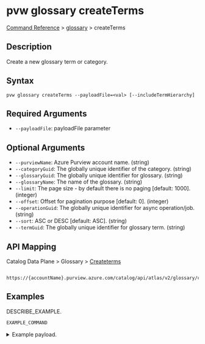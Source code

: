 # pvw glossary createTerms
[Command Reference](../../../README.md#command-reference) > [glossary](./main.md) > createTerms

## Description
Create a new glossary term or category.

## Syntax
```
pvw glossary createTerms --payloadFile=<val> [--includeTermHierarchy]
```

## Required Arguments
- `--payloadFile`: payloadFile parameter

## Optional Arguments
- `--purviewName`: Azure Purview account name. (string)
- `--categoryGuid`: The globally unique identifier of the category. (string)
- `--glossaryGuid`: The globally unique identifier for glossary. (string)
- `--glossaryName`: The name of the glossary. (string)
- `--limit`: The page size - by default there is no paging [default: 1000]. (integer)
- `--offset`: Offset for pagination purpose [default: 0]. (integer)
- `--operationGuid`: The globally unique identifier for async operation/job. (string)
- `--sort`: ASC or DESC [default: ASC]. (string)
- `--termGuid`: The globally unique identifier for glossary term. (string)

## API Mapping
Catalog Data Plane > Glossary > [Createterms]()
```
 https://{accountName}.purview.azure.com/catalog/api/atlas/v2/glossary/createTerms
```

## Examples
DESCRIBE_EXAMPLE.
```powershell
EXAMPLE_COMMAND
```
<details><summary>Example payload.</summary>
<p>

```json
PASTE_JSON_HERE
```
</p>
</details>